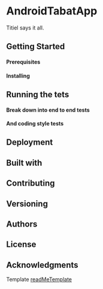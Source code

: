 # AndroidTabatApp

Titiel says it all.

## Getting Started

#### Prerequisites

#### Installing

## Running the tets

#### Break down into end to end tests

#### And coding style tests

## Deployment

## Built with

## Contributing

## Versioning

## Authors

## License

## Acknowledgments


Template [readMeTemplate](https://gist.github.com/PurpleBooth/109311bb0361f32d87a2)
